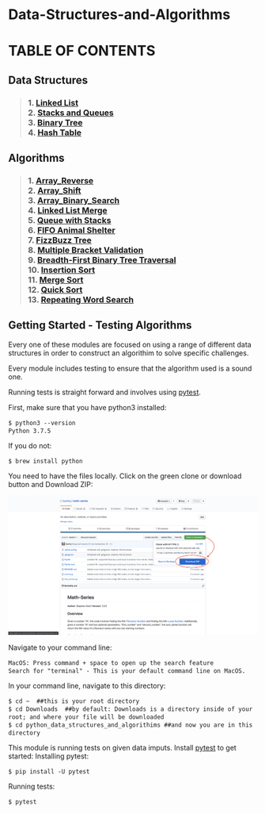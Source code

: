 # Data-Structures-and-Algorithms

# TABLE OF CONTENTS
## Data Structures
> ### 1. [Linked List](https://github.com/kochsj/python-data-structures-and-algorithms/tree/master/Data-Structures/linked_list)<br>2. [Stacks and Queues](https://github.com/kochsj/python-data-structures-and-algorithms/tree/stack-and-queue/Data-Structures/stacks_and_queues)<br>3. [Binary Tree](https://github.com/kochsj/python-data-structures-and-algorithms/tree/stack-and-queue/Data-Structures/tree)<br>4. [Hash Table](https://github.com/kochsj/python-data-structures-and-algorithms/tree/stack-and-queue/Data-Structures/hashtable)
## Algorithms
> ### 1. [Array_Reverse](https://github.com/kochsj/python-data-structures-and-algorithms/tree/master/challenges/array_reverse)<br>2. [Array_Shift](https://github.com/kochsj/python-data-structures-and-algorithms/tree/master/challenges/array_shift)<br>3. [Array_Binary_Search](https://github.com/kochsj/python-data-structures-and-algorithms/tree/master/challenges/array_binary_search)<br>4. [Linked List Merge](https://github.com/kochsj/python-data-structures-and-algorithms/tree/master/challenges/ll_merge)<br>5.  [Queue with Stacks](https://github.com/kochsj/python-data-structures-and-algorithms/tree/master/challenges/queue_with_stacks)<br>6. [FIFO Animal Shelter](https://github.com/kochsj/python-data-structures-and-algorithms/tree/master/challenges/fifo_animal_shelter)<br>7. [FizzBuzz Tree](https://github.com/kochsj/python-data-structures-and-algorithms/tree/master/challenges/fizz_buzz_tree)<br>8. [Multiple Bracket Validation](https://github.com/kochsj/python-data-structures-and-algorithms/tree/master/challenges/multi_bracket_validation)<br>9. [Breadth-First Binary Tree Traversal](https://github.com/kochsj/python-data-structures-and-algorithms/tree/master/challenges/breadth_first_tree)<br>10. [Insertion Sort](https://github.com/kochsj/python-data-structures-and-algorithms/tree/master/challenges/insertion_sort)<br>11. [Merge Sort](https://github.com/kochsj/python-data-structures-and-algorithms/tree/master/challenges/merge_sort)<br>12. [Quick Sort](https://github.com/kochsj/python-data-structures-and-algorithms/tree/master/challenges/quick_sort)<br>13. [Repeating Word Search](https://github.com/kochsj/python-data-structures-and-algorithms/tree/master/challenges/repeated_word)

## Getting Started - Testing Algorithms
Every one of these modules are focused on using a range of different data structures in order to construct an algorithim to solve specific challenges.

Every module includes testing to ensure that the algorithm used is a sound one. 

Running tests is straight forward and involves using [pytest](https://docs.pytest.org/en/latest/). 

First, make sure that you have python3 installed:
```
$ python3 --version
Python 3.7.5
```
If you do not:
```
$ brew install python
```
You need to have the files locally. Click on the green clone or download button and Download ZIP:

![Click_to_download](assets/Click_to_download.png)

Navigate to your command line:
```
MacOS: Press command + space to open up the search feature
Search for "terminal" - This is your default command line on MacOS.
```
In your command line, navigate to this directory:
```
$ cd ~  ##this is your root directory
$ cd Downloads  ##by default: Downloads is a directory inside of your root; and where your file will be downloaded
$ cd python_data_structures_and_algorithims ##and now you are in this directory
```
This module is running tests on given data imputs. Install [pytest](https://docs.pytest.org/en/latest/getting-started.html) to get started:
Installing pytest:
```
$ pip install -U pytest
```
Running tests:
```
$ pytest
```
